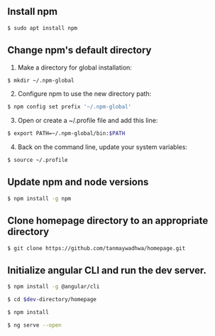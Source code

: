 
## Install npm
```bash 
$ sudo apt install npm
```
## Change npm's default directory
1. Make a directory for global installation:
```bash
$ mkdir ~/.npm-global
```
2. Configure npm to use the new directory path:
```bash
$ npm config set prefix '~/.npm-global'
```
3. Open or create a ~/.profile file and add this line:
```bash
$ export PATH=~/.npm-global/bin:$PATH
```
4. Back on the command line, update your system variables:
```bash
$ source ~/.profile
```
## Update npm and node versions
```bash
$ npm install -g npm
```

## Clone homepage directory to an appropriate directory
```bash
$ git clone https://github.com/tanmaywadhwa/homepage.git
```

## Initialize angular CLI and run the dev server.
```bash 
$ npm install -g @angular/cli
```
```bash 
$ cd $dev-directory/homepage
```
```bash
$ npm install
```
```bash 
$ ng serve --open
```